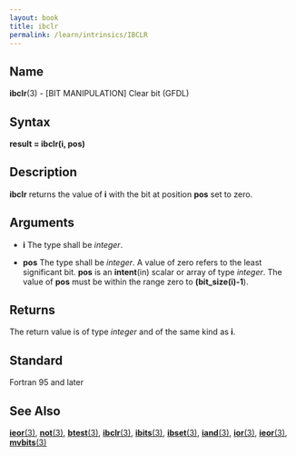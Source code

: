 ```yaml
---
layout: book
title: ibclr
permalink: /learn/intrinsics/IBCLR
---
```

## __Name__

__ibclr__(3) - \[BIT MANIPULATION\] Clear bit
(GFDL)

## __Syntax__

__result = ibclr(i, pos)__

## __Description__

__ibclr__ returns the value of __i__ with the bit at position __pos__ set to zero.

## __Arguments__

  - __i__
    The type shall be _integer_.

  - __pos__
    The type shall be _integer_. A value of zero refers to the least
    significant bit. __pos__ is an __intent__(in) scalar or array of type
    _integer_. The value of __pos__ must be within the range zero to
    __(bit\_size(i)-1__).

## __Returns__

The return value is of type _integer_ and of the same kind as __i__.

## __Standard__

Fortran 95 and later

## __See Also__

[__ieor__(3)](IEOR), 
[__not__(3)](NOT),
[__btest__(3)](BTEST),
[__ibclr__(3)](IBCLR),
[__ibits__(3)](IBITS),
[__ibset__(3)](IBSET),
[__iand__(3)](IAND),
[__ior__(3)](IOR),
[__ieor__(3)](IEOR),
[__mvbits__(3)](MVBITS)

